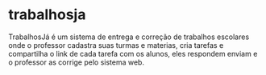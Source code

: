 ﻿# trabalhosja
 TrabalhosJá é um sistema de entrega e correção de trabalhos escolares
 onde o  professor cadastra suas turmas e materias, cria tarefas e compartilha o link 
 de cada tarefa com os alunos, eles respondem enviam e o professor as corrige pelo sistema web.  
